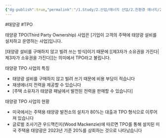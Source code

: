 ```yaml
---
{"dg-publish":true,"permalink":"/1.Study/2.산업/에너지 산업/2.친환경 에너지/2.태양광/INFO_태양광/태양광 TPO 사업/","created":"2025-03-20T17:11:14.207+09:00","updated":"2025-06-26T17:45:30.170+09:00"}
---
```


#태양광 #TPO 

태양광 TPO(Third Party Ownership) 사업은 [기업이 고객의 주택에 태양광 설비를 설치하고 운영하는 사업]입니다. 

[태양광 설비를 구매하지 않고 빌려 쓰는 방식]이기 때문에 [[제3자가 소유권을 가진다\|제3자가 소유권을 가진다]]는 의미에서 TPO라고 불립니다. 

태양광 TPO 사업의 특징

- 태양광 설비를 구매하지 않고 빌려 쓰기 때문에 비용 부담이 적습니다 
- 재생에너지 전력을 제공할 수 있습니다 
- [주택 소유자가 태양광 패널에서 발전된 전력을 판매할 수 있습니다] 

태양광 TPO 사업의 현황

- 미국에서는 주택용 태양광 발전소의 설치가 80%는 대출과 TPO 형식으로 이루어져 있습니다 
- 글로벌 조사기관 우드맥킨지(Wood Mackenzie)에 따르면 TPO를 통해 설치된 미국 주택용 태양광은 2023년 기준 20%를 상회하는 것으로 나타났습니다